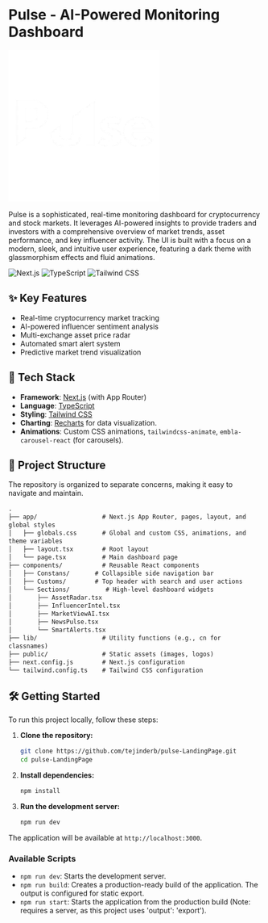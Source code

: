 # Pulse - AI-Powered Monitoring Dashboard

<img src="/public/logo.png" width="300px" alt="Pulse Now Banner">

Pulse is a sophisticated, real-time monitoring dashboard for cryptocurrency and stock markets. It leverages AI-powered insights to provide traders and investors with a comprehensive overview of market trends, asset performance, and key influencer activity. The UI is built with a focus on a modern, sleek, and intuitive user experience, featuring a dark theme with glassmorphism effects and fluid animations.

![Next.js](https://img.shields.io/badge/Next.js-13.5.4-000000?style=flat&logo=next.js)
![TypeScript](https://img.shields.io/badge/TypeScript-5.2.2-3178C6?style=flat&logo=typescript)
![Tailwind CSS](https://img.shields.io/badge/Tailwind_CSS-3.3.3-06B6D4?style=flat&logo=tailwind-css)

## ✨ Key Features

- Real-time cryptocurrency market tracking
- AI-powered influencer sentiment analysis
- Multi-exchange asset price radar
- Automated smart alert system
- Predictive market trend visualization

## 🚀 Tech Stack

- **Framework**: [Next.js](https://nextjs.org/) (with App Router)
- **Language**: [TypeScript](https://www.typescriptlang.org/)
- **Styling**: [Tailwind CSS](https://tailwindcss.com/)
- **Charting**: [Recharts](https://recharts.org/) for data visualization.
- **Animations**: Custom CSS animations, `tailwindcss-animate`, `embla-carousel-react` (for carousels).

## 📂 Project Structure

The repository is organized to separate concerns, making it easy to navigate and maintain.

```
.
├── app/                  # Next.js App Router, pages, layout, and global styles
│   ├── globals.css       # Global and custom CSS, animations, and theme variables
│   ├── layout.tsx        # Root layout
│   └── page.tsx          # Main dashboard page
├── components/           # Reusable React components
│   ├── Constans/       # Collapsible side navigation bar
│   ├── Customs/        # Top header with search and user actions
│   └── Sections/          # High-level dashboard widgets
│       ├── AssetRadar.tsx
│       ├── InfluencerIntel.tsx
│       ├── MarketViewAI.tsx
│       ├── NewsPulse.tsx
│       └── SmartAlerts.tsx
├── lib/                  # Utility functions (e.g., cn for classnames)
├── public/               # Static assets (images, logos)
├── next.config.js        # Next.js configuration
└── tailwind.config.ts    # Tailwind CSS configuration
```

## 🛠️ Getting Started

To run this project locally, follow these steps:

1.  **Clone the repository:**

    ```bash
    git clone https://github.com/tejinderb/pulse-LandingPage.git
    cd pulse-LandingPage
    ```

2.  **Install dependencies:**

    ```bash
    npm install
    ```

3.  **Run the development server:**
    ```bash
    npm run dev
    ```

The application will be available at `http://localhost:3000`.

### Available Scripts

- `npm run dev`: Starts the development server.
- `npm run build`: Creates a production-ready build of the application. The output is configured for static export.
- `npm run start`: Starts the application from the production build (Note: requires a server, as this project uses 'output': 'export').
